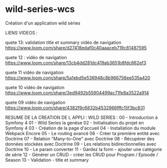 # wild-series-wcs
Création d'un application wild séries

LIENS VIDEOS : 

quete 13:
validation title et summary 
vidéo de navigation 
https://www.loom.com/share/d27418edaf0c40aaaceb719c81487595

quete 12 : 
vidéo de navigation
https://www.loom.com/share/13cb4dd281dc419ab3651b8fdc662ef3

quete 11
vidéo de navigation 
https://www.loom.com/share/5a1ebd5e536948c8b966756ee535a420

quete 10
vidéo de navigation
https://www.loom.com/share/3ed9492b55904499ac71fe8a3522a914

quete 09
vidéo de navigation
https://www.loom.com/share/4382f9c6832b4532966fffc15f3bc831

RESUME DE LA CREATION DE L APPLI : WILD SERIES : 
00 - Introduction à Symfony 4 
01 - Wild Series la genèse
02 - Initialisation du projet en Symfony 4
03 - Création de la page d'accueil
04 - Installation du module Webpack Encore
05 - Le routing avancé
06 - Créer ta première entité avec Doctrine
07 - Relation "Many-to-One" avec Doctrine
08 - Récupérer des données stockées avec Doctrine
09 - Les relations bidirectionnelles avec Doctrine
10 - Le param converter
11 - Gardez la form - ajouter une catégorie de série
12 - Générer un CRUD - créer les CRUD pour Program / Episode / Season
13 - Validation - title et summary 

